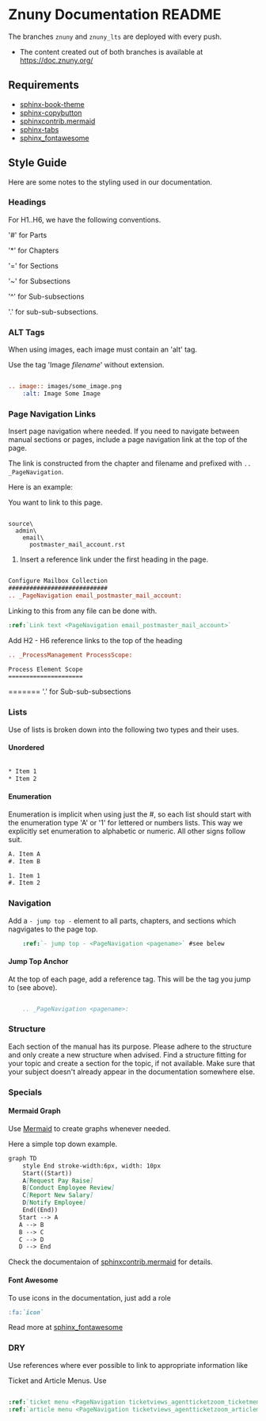 # Znuny Documentation README

The branches `znuny` and `znuny_lts` are deployed with every push.

- The content created out of both branches is available at https://doc.znuny.org/

## Requirements

- [sphinx-book-theme](https://github.com/executablebooks/sphinx-book-theme)
- [sphinx-copybutton](https://github.com/executablebooks/sphinx-copybutton)
- [sphinxcontrib.mermaid](https://github.com/mgaitan/sphinxcontrib-mermaid)
- [sphinx-tabs](https://github.com/executablebooks/sphinx-tabs)
- [sphinx_fontawesome](https://github.com/fraoustin/sphinx_fontawesome)

## Style Guide

Here are some notes to the styling used in our documentation.

### Headings

For H1..H6, we have the following conventions.

'#' for Parts

'*' for Chapters

'=' for Sections

'~' for Subsections

'^' for Sub-subsections

'.' for sub-sub-subsections.

### ALT Tags

When using images, each image must contain an 'alt' tag.

Use the tag 'Image *filename*' without extension.

```rst

.. image:: images/some_image.png
    :alt: Image Some Image

```

### Page Navigation Links

Insert page navigation where needed. If you need to navigate between manual sections or pages, include a page navigation link at the top of the page.

The link is constructed from the chapter and filename and prefixed with ``.. _PageNavigation``.

Here is an example:

You want to link to this page.

```screen

source\
  admin\
    email\
      postmaster_mail_account.rst
```

1. Insert a reference link under the first heading in the page.

```rst

Configure Mailbox Collection
############################
.. _PageNavigation email_postmaster_mail_account:

```


Linking to this from any file can be done with.

```rst
:ref:`Link text <PageNavigation email_postmaster_mail_account>`
```

Add H2 - H6 reference links to the top of the heading

```rst
.. _ProcessManagement ProcessScope:

Process Element Scope
=====================
```
=======
'.' for Sub-sub-subsections

### Lists

Use of lists is broken down into the following two types and their uses.

#### Unordered

```rst

* Item 1
* Item 2

```

#### Enumeration

Enumeration is implicit when using just the #, so each list should start with the enumeration type 'A' or '1' for lettered or numbers lists. This way we explicitly set enumeration to alphabetic or numeric. All other signs follow suit.

```rst
A. Item A
#. Item B
```

```rst
1. Item 1
#. Item 2
```

### Navigation

Add a ``- jump top -`` element to all parts, chapters, and sections which nagvigates to the page top.

```rst
    :ref:`- jump top - <PageNavigation <pagename>` #see belew
```

#### Jump Top Anchor
At the top of each page, add a reference tag. This will be the tag you jump to (see above).

```rst

    .. _PageNavigation <pagename>:

```

### Structure

Each section of the manual has its purpose. Please adhere to the structure and only create a new structure when advised. Find a structure fitting for your topic and create a section for the topic, if not available. Make sure that your subject doesn't already appear in the documentation somewhere else.

### Specials

#### Mermaid Graph

Use [Mermaid](https://mermaid-js.github.io/mermaid) to create graphs whenever needed.


Here a simple top down example.

```md
graph TD
    style End stroke-width:6px, width: 10px
    Start((Start))
    A[Request Pay Raise]
    B[Conduct Employee Review]
    C[Report New Salary]
    D[Notify Employee]
    End((End))
   Start --> A
   A --> B
   B --> C
   C --> D
   D --> End

```

Check the documentaion of [sphinxcontrib.mermaid](https://github.com/mgaitan/sphinxcontrib-mermaid) for details.


#### Font Awesome

To use icons in the documentation, just add a role

```md
:fa:`icon`
```
Read more at [sphinx_fontawesome](https://github.com/fraoustin/sphinx_fontawesome)

### DRY

Use references where ever possible to link to appropriate information like

Ticket and Article Menus. Use

```rst

:ref:`ticket menu <PageNavigation ticketviews_agentticketzoom_ticketmenu>`.
:ref:`article menu <PageNavigation ticketviews_agentticketzoom_articlemenu>`

```

